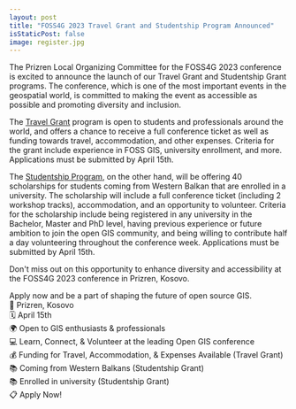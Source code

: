 ```yaml
---
layout: post
title: "FOSS4G 2023 Travel Grant and Studentship Program Announced"
isStaticPost: false
image: register.jpg
---
```


The Prizren Local Organizing Committee for the FOSS4G 2023 conference is excited to announce the launch of our Travel Grant and Studentship Grant programs. The conference, which is one of the most important events in the geospatial world, is committed to making the event as accessible as possible and promoting diversity and inclusion.

The [Travel Grant](/register/travel-grant) program is open to students and professionals around the world, and offers a chance to receive a full conference ticket as well as funding towards travel, accommodation, and other expenses. Criteria for the grant include experience in FOSS GIS, university enrollment, and more. Applications must be submitted by April 15th.

The [Studentship Program](/register/studentship-grant), on the other hand, will be offering 40 scholarships for students coming from Western Balkan that are enrolled in a university. The scholarship will include a full conference ticket (including 2 workshop tracks), accommodation, and an opportunity to volunteer. Criteria for the scholarship include being registered in any university in the Bachelor, Master and PhD level, having previous experience or future ambition to join the open GIS community, and being willing to contribute half a day volunteering throughout the conference week. Applications must be submitted by April 15th.

Don't miss out on this opportunity to enhance diversity and accessibility at the FOSS4G 2023 conference in Prizren, Kosovo.

Apply now and be a part of shaping the future of open source GIS.  
📍 Prizren, Kosovo  
🗓️ April 15th  
🌍 Open to GIS enthusiasts & professionals  
💻 Learn, Connect, & Volunteer at the leading Open GIS conference  
💰 Funding for Travel, Accommodation, & Expenses Available (Travel Grant)  
📚 Coming from Western Balkans (Studentship Grant)  
📚 Enrolled in university (Studentship Grant)  
📋 Apply Now!
